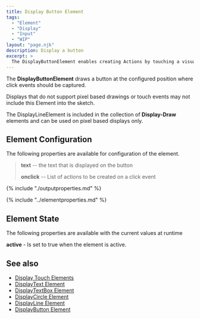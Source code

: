 ```yaml
---
title: Display Button Element
tags:
  - "Element"
  - "Display"
  - "Input"
  - "WIP"
layout: "page.njk"
description: Display a button
excerpt: >
  The DisplayButtonElement enables creating Actions by touching a visual button on a display supporting pixel based graphics.
---
```


The **DisplayButtonElement** draws a button at the configured position where click events should be captured.

Displays that do not support pixel based drawings or touch events may not include this Element into the sketch.

The DisplayLineElement is included in the collection of **Display-Draw** elements and can be used on pixel based
displays only.


## Element Configuration

The following properties are available for configuration of the element.

<object data="/element.svg?displaybutton" type="image/svg+xml"></object>

> **text** -- the text that is displayed on the button
>
> **onclick** -- List of actions to be created on a click event

{% include "./outputproperties.md" %}

{% include "../elementproperties.md" %}

<!-- TODO: documentation


==> + DisplayOutput properties

 -->


## Element State

The following properties are available with the current values at runtime

**active** - Is set to true when the element is active.


## See also

* [Display Touch Elements](/elements/display/touch.md)
* [DisplayText Element](/elements/display/text.md)
* [DisplayTextBox Element](/elements/display/textbox.md)
* [DisplayCircle Element](/elements/display/circle.md)
* [DisplayLine Element](/elements/display/line.md)
* [DisplayButton Element](/elements/display/button.md)